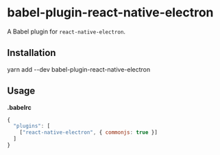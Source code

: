 # babel-plugin-react-native-electron

A Babel plugin for `react-native-electron`.

## Installation

yarn add --dev babel-plugin-react-native-electron

## Usage

**.babelrc**

```js
{
  "plugins": [
    ["react-native-electron", { commonjs: true }]
  ]
}
```

